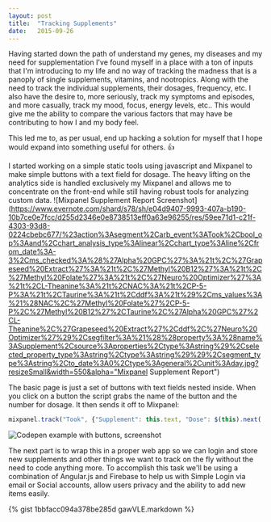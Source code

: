 ```yaml
---
layout: post
title:  "Tracking Supplements"
date:   2015-09-26
---
```


Having started down the path of understand my genes, my diseases and my need for supplementation I've found myself in a place with a ton of inputs that I'm introducing to my life and no way of tracking the madness that is a panoply of single supplements, vitamins, and nootropics. Along with the need to track the individual supplements, their dosages, frequency, etc. I also have the desire to, more seriously, track my symptoms and episodes, and more casually, track my mood, focus, energy levels, etc.. This would give me the ability to compare the various factors that may have be contributing to how I and my body feel.

This led me to, as per usual, end up hacking a solution for myself that I hope would expand into something useful for others. :thumbsup:

I started working on a simple static tools using javascript and Mixpanel to make simple buttons with a text field for dosage. The heavy lifting on the analytics side is handled exclusively my Mixpanel and allows me to concentrate on the front-end while still having robust tools for analyzing custom data.
![Mixpanel Supplement Report Screenshot](https://www.evernote.com/shard/s78/sh/e04d9407-9993-407a-b190-10b7ce0e7fcc/d255d2346e0e8738513eff0a63e96255/res/59ee71d1-c21f-4303-93d8-0224cbebc677/%23action%3Asegment%2Carb_event%3ATook%2Cbool_op%3Aand%2Cchart_analysis_type%3Alinear%2Cchart_type%3Aline%2Cfrom_date%3A-3%2Cms_checked%3A%28%27Alpha%20GPC%27%3A%21t%2C%27Grapeseed%20Extract%27%3A%21t%2C%27Methyl%20B12%27%3A%21t%2C%27Methyl%20Folate%27%3A%21t%2C%27Neuro%20Optimizer%27%3A%21t%2CL-Theanine%3A%21t%2CNAC%3A%21t%2CP-5-P%3A%21t%2CTaurine%3A%21t%2Cddf%3A%21t%29%2Cms_values%3A%21%28NAC%2C%27Methyl%20Folate%27%2CP-5-P%2C%27Methyl%20B12%27%2CTaurine%2C%27Alpha%20GPC%27%2CL-Theanine%2C%27Grapeseed%20Extract%27%2Cddf%2C%27Neuro%20Optimizer%27%29%2Csegfilter%3A%21%28%28property%3A%28name%3ASupplement%2Csource%3Aproperties%2Ctype%3Astring%29%2Cselected_property_type%3Astring%2Ctype%3Astring%29%29%2Csegment_type%3Astring%2Cto_date%3A0%2Ctype%3Ageneral%2Cunit%3Aday.jpg?resizeSmall&width=550&alpha="Mixpanel Supplement Report")

The basic page is just a set of buttons with text fields nested inside. When you click on a button the script grabs the name of the button and the number for dosage. It then sends it off to Mixpanel:

```javascript
mixpanel.track("Took", {"Supplement": this.text, "Dose": $(this).next('input').val();});
```

![Codepen example with buttons, screenshot](https://www.evernote.com/shard/s78/sh/474e84db-2890-47cc-a7bf-624fea9817c8/fe4a164f7c1e78f31c46e8df9e44a909/res/0c18ee63-2534-47e0-a395-4ae8d68b77ba/gawVLE.jpg?resizeSmall&width=832)



The next part is to wrap this in a proper web app so we can login and store new supplements and other things we want to track on the fly without the need to code anything more.
To accomplish this task we'll be using a combination of Angular.js and Firebase to help us with Simple Login via email or Social accounts, allow users privacy and the ability to add new items easily.

{% gist 1bbfacc094a378be285d gawVLE.markdown %}
